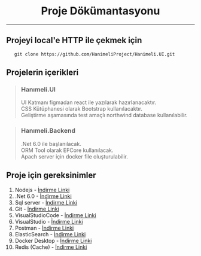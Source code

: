 
<h1 align="center"> Proje Dökümantasyonu </h1>

***

 ## Projeyi local'e HTTP ile çekmek için
```
   git clone https://github.com/HanimeliProject/Hanimeli.UI.git
```

 ## Projelerin içerikleri 
 > ### Hanımeli.UI
 > UI Katmanı figmadan react ile yazılarak hazırlanacaktır. </br>
 > CSS Kütüphanesi olarak Bootstrap kullanılacaktır. </br>
 > Geliştirme aşamasında test amaçlı northwind database kullanılabilir.
 
 > ### Hanımeli.Backend
 > .Net 6.0 ile başlanılacak. </br>
 > ORM Tool olarak EFCore kullanılacak. </br>
 > Apach server için docker file oluşturulabilir.


 ## Proje için gereksinimler

1.  Nodejs - [İndirme Linki](https://nodejs.org/en/)
2.  .Net 6.0 - [İndirme Linki](https://dotnet.microsoft.com/en-us/download/dotnet/6.0)
3.  Sql server - [İndirme Linki](https://docs.microsoft.com/en-us/sql/ssms/download-sql-server-management-studio-ssms?view=sql-server-ver15)
4.  Git - [İndirme Linki](https://git-scm.com/downloads)
5.  VisualStudioCode - [İndirme Linki](https://code.visualstudio.com/download)
6.  VisualStudio - [İndirme Linki](https://visualstudio.microsoft.com/tr/downloads/)
7.  Postman - [İndirme Linki](https://www.postman.com/downloads/)
8.  ElasticSearch - [İndirme Linki](https://www.elastic.co/elasticsearch/?ultron=B-Stack-Trials-EMEA-S-Exact&gambit=Stack-DownloadTerms&blade=adwords-s&hulk=paid&Device=c&thor=elasticsearch%20download&gclid=EAIaIQobChMIs_6Zw9_89wIV-YxoCR1ETgGDEAAYASAAEgKbSfD_BwE) 
9.  Docker Desktop - [İndirme Linki](https://www.docker.com/products/docker-desktop/) 
10.  Redis (Cache) - [İndirme Linki](https://redis.io/download/) 
